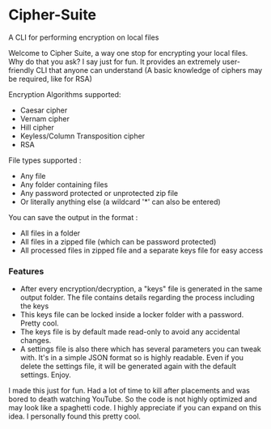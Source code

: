 # Cipher-Suite
A CLI for performing encryption on local files

<p>Welcome to Cipher Suite, a way one stop for encrypting your local files. Why do that you ask? I say just for fun. It provides an extremely user-friendly CLI that anyone can understand (A basic knowledge of ciphers may be required, like for RSA) </p>

<p>Encryption Algorithms supported: <br>
  <ul>
    <li>Caesar cipher</li>
    <li>Vernam cipher</li>
    <li>Hill cipher</li>
    <li>Keyless/Column Transposition cipher</li>
    <li>RSA</li>
  </ul>
</p>

<p>File types supported : <br>
  <ul>
    <li>Any file </li>
    <li>Any folder containing files </li>
    <li>Any password protected or unprotected zip file</li>
    <li>Or literally anything else (a wildcard '*' can also be entered) </li>
  </ul>
</p>

<p>You can save the output in the format :
  <ul>
    <li>All files in a folder</li>
    <li>All files in a zipped file (which can be password protected) </li>
    <li>All processed files in zipped file and a separate keys file for easy access</li>
  </ul>
</p>

<h3>Features</h3>
<ul>
  <li>After every encryption/decryption, a "keys" file is generated in the same output folder. The file contains details regarding the process including the keys</li>
  <li>This keys file can be locked inside a locker folder with a password. Pretty cool.</li>
  <li>The keys file is by default made read-only to avoid any accidental changes.</li>
  <li>A settings file is also there which has several parameters you can tweak with. It's in a simple JSON format so is highly readable. Even if you delete the settings file, it will be generated again with the default settings. Enjoy.</li>
</ul>

<p>I made this just for fun. Had a lot of time to kill after placements and was bored to death watching YouTube. So the code is not highly optimized and may look like a spaghetti code. I highly appreciate if you can expand on this idea. I personally found this pretty cool.</p>
